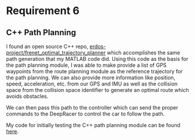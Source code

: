 # Requirement 6
## C++ Path Planning

I found an open source C++ repo, [erdos-project/frenet_optimal_trajectory_planner](https://github.com/erdos-project/frenet_optimal_trajectory_planner) which accomplishes the same path generation that my MATLAB code did. Using this code as the basis for the path planning module, I was able to make provide a list of GPS waypoints from the route planning module as the reference trajectory for the path planning. We can also provide more information like position, speed, acceleration, etc. from our GPS and IMU as well as the collision space from the collision space identifier to generate an optimal route which avoids obstacles.

We can then pass this path to the controller which can send the proper commands to the DeepRacer to control the car to follow the path.

My code for initially testing the C++ path planning module can be found [here](https://github.com/KU-EECS-581-Self-Driving-Golfcart/CADD-E/blob/main/localization/pathPlanner.cpp).